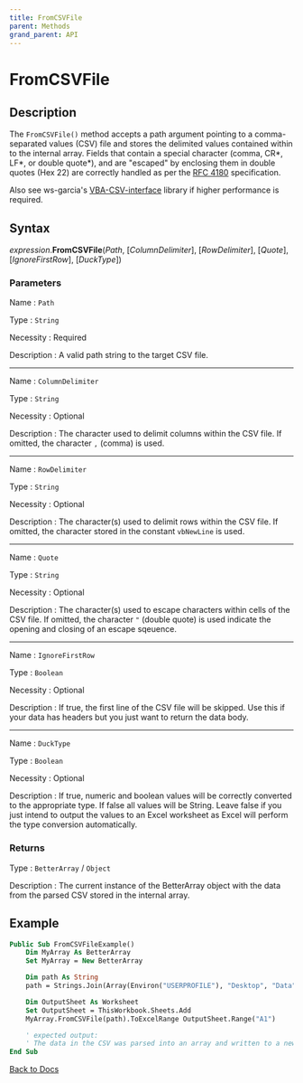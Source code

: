 ```yaml
---
title: FromCSVFile
parent: Methods
grand_parent: API
---
```


# FromCSVFile

## Description

The `FromCSVFile()` method accepts a path argument pointing to a comma-separated values (CSV) file and stores the delimited values contained within to the internal array. Fields that contain a special character (comma, CR\*, LF\*, or double quote\*), and are "escaped" by enclosing them in double quotes (Hex 22) are correctly handled as per the [RFC 4180](https://tools.ietf.org/html/rfc4180#page-2) specification.

Also see ws-garcia's [VBA-CSV-interface](https://github.com/ws-garcia/VBA-CSV-interface) library if higher performance is required.

## Syntax

*expression*.**FromCSVFile**(*Path*, [*ColumnDelimiter*], [*RowDelimiter*], [*Quote*], [*IgnoreFirstRow*], [*DuckType*])

### Parameters

Name
: `Path`

Type
: `String`

Necessity
: Required

Description
: A valid path string to the target CSV file.

---

Name
: `ColumnDelimiter`

Type
: `String`

Necessity
: Optional

Description
: The character used to delimit columns within the CSV file. If omitted, the character `,` (comma) is used.

---

Name
: `RowDelimiter`

Type
: `String`

Necessity
: Optional

Description
: The character(s) used to delimit rows within the CSV file. If omitted, the character stored in the constant `vbNewLine` is used.

---

Name
: `Quote`

Type
: `String`

Necessity
: Optional

Description
: The character(s) used to escape characters within cells of the CSV file. If omitted, the character `"` (double quote) is used indicate the opening and closing of an escape sqeuence.

---

Name
: `IgnoreFirstRow`

Type
: `Boolean`

Necessity
: Optional

Description
: If true, the first line of the CSV file will be skipped. Use this if your data has headers but you just want to return the data body.

---

Name
: `DuckType`

Type
: `Boolean`

Necessity
: Optional

Description
: If true, numeric and boolean values will be correctly converted to the appropriate type. If false all values will be String. Leave false if you just intend to output the values to an Excel worksheet as Excel will perform the type conversion automatically.




### Returns

Type
: `BetterArray` / `Object`

Description
: The current instance of the BetterArray object with the data from the parsed CSV stored in the internal array.


## Example

```vb
Public Sub FromCSVFileExample()
    Dim MyArray As BetterArray
    Set MyArray = New BetterArray

    Dim path As String
    path = Strings.Join(Array(Environ("USERPROFILE"), "Desktop", "Data", "Sales Records.csv"), "\")

    Dim OutputSheet As Worksheet
    Set OutputSheet = ThisWorkbook.Sheets.Add
    MyArray.FromCSVFile(path).ToExcelRange OutputSheet.Range("A1")

    ' expected output:
    ' The data in the CSV was parsed into an array and written to a new worksheet in Excel
End Sub
```


[Back to Docs](https://senipah.github.io/VBA-Better-Array/)





